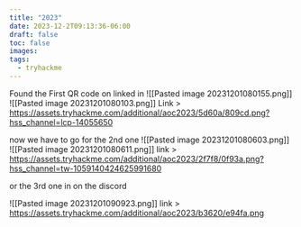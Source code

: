 ```yaml
---
title: "2023"
date: 2023-12-2T09:13:36-06:00
draft: false
toc: false
images:
tags:
  - tryhackme
---
```


Found the First QR code on linked in ![[Pasted image 20231201080155.png]]
![[Pasted image 20231201080103.png]] 
Link > https://assets.tryhackme.com/additional/aoc2023/5d60a/809cd.png?hss_channel=lcp-14055650

now we have to go for the 2nd one 
![[Pasted image 20231201080603.png]]
![[Pasted image 20231201080611.png]]
link > https://assets.tryhackme.com/additional/aoc2023/2f7f8/0f93a.png?hss_channel=tw-1059140424625991680

or the 3rd one in on the discord 

![[Pasted image 20231201090923.png]]
link > https://assets.tryhackme.com/additional/aoc2023/b3620/e94fa.png
